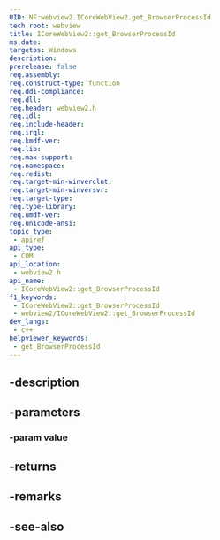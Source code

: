 ```yaml
---
UID: NF:webview2.ICoreWebView2.get_BrowserProcessId
tech.root: webview
title: ICoreWebView2::get_BrowserProcessId
ms.date: 
targetos: Windows
description: 
prerelease: false
req.assembly: 
req.construct-type: function
req.ddi-compliance: 
req.dll: 
req.header: webview2.h
req.idl: 
req.include-header: 
req.irql: 
req.kmdf-ver: 
req.lib: 
req.max-support: 
req.namespace: 
req.redist: 
req.target-min-winverclnt: 
req.target-min-winversvr: 
req.target-type: 
req.type-library: 
req.umdf-ver: 
req.unicode-ansi: 
topic_type:
 - apiref
api_type:
 - COM
api_location:
 - webview2.h
api_name:
 - ICoreWebView2::get_BrowserProcessId
f1_keywords:
 - ICoreWebView2::get_BrowserProcessId
 - webview2/ICoreWebView2::get_BrowserProcessId
dev_langs:
 - c++
helpviewer_keywords:
 - get_BrowserProcessId
---
```


## -description

## -parameters

### -param value

## -returns

## -remarks

## -see-also

